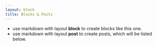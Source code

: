 ```yaml
---
layout: block
title: Blocks & Posts
---
```


* use markdown with layout **block** to create blocks like this one.
* use markdown with layout **post** to create posts, which will be listed below.

